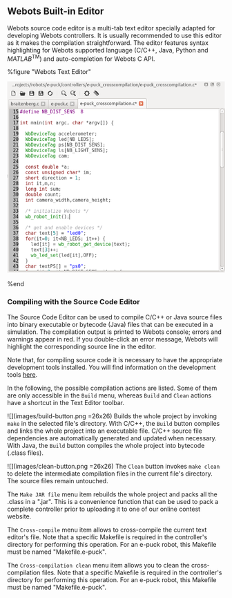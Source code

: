## Webots Built-in Editor

Webots source code editor is a multi-tab text editor specially adapted for
developing Webots controllers. It is usually recommended to use this editor as
it makes the compilation straightforward. The editor features syntax
highlighting for Webots supported language (C/C++, Java, Python and
*MATLAB*<sup>TM</sup>) and auto-completion for Webots C API.

%figure "Webots Text Editor"

![text_editor.png](images/text_editor.png)

%end

### Compiling with the Source Code Editor

The Source Code Editor can be used to compile C/C++ or Java source files into
binary executable or bytecode (Java) files that can be executed in a simulation.
The compilation output is printed to Webots console; errors and warnings appear
in red. If you double-click an error message, Webots will highlight the
corresponding source line in the editor.

Note that, for compiling source code it is necessary to have the appropriate
development tools installed. You will find information on the development tools
[here](language-setup.md).

In the following, the possible compilation actions are listed. Some of them are
only accessible in the `Build` menu, whereas `Build` and `Clean` actions have a
shortcut in the Text Editor toolbar.

![](images/build-button.png =26x26) Builds the whole project by invoking `make`
in the selected file's directory. With C/C++, the `Build` button compiles and
links the whole project into an executable file. C/C++ source file dependencies
are automatically generated and updated when necessary. With Java, the `Build`
button compiles the whole project into bytecode (.class files).

![](images/clean-button.png =26x26) The `Clean` button invokes `make clean` to
delete the intermediate compilation files in the current file's directory. The
source files remain untouched.

The `Make JAR file` menu item rebuilds the whole project and packs all the
.class in a ".jar". This is a convenience function that can be used to pack a
complete controller prior to uploading it to one of our online contest website.

The `Cross-compile` menu item allows to cross-compile the current text editor's
file. Note that a specific Makefile is required in the controller's directory
for performing this operation. For an e-puck robot, this Makefile must be named
"Makefile.e-puck".

The `Cross-compilation clean` menu item allows you to clean the
cross-compilation files. Note that a specific Makefile is required in the
controller's directory for performing this operation. For an e-puck robot, this
Makefile must be named "Makefile.e-puck".

